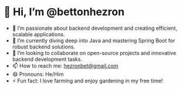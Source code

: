 # 👋 Hi, I’m @bettonhezron

- 👀 I’m passionate about backend development and creating efficient, scalable applications.
- 🌱 I’m currently diving deep into Java and mastering Spring Boot for robust backend solutions.
- 💞️ I’m looking to collaborate on open-source projects and innovative backend development tasks.
- 📫 How to reach me: hezronbet@gmail.com
- 😄 Pronouns: He/Him
- ⚡ Fun fact: I love farming and enjoy gardening in my free time!

<!---
bettonhezron/bettonhezron is a ✨ special ✨ repository because its `README.md` (this file) appears on your GitHub profile.
You can click the Preview link to take a look at your changes.
--->
